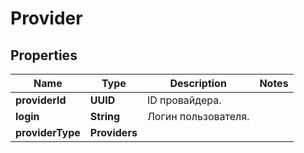 

# Provider


## Properties

| Name | Type | Description | Notes |
|------------ | ------------- | ------------- | -------------|
|**providerId** | **UUID** | ID провайдера. |  |
|**login** | **String** | Логин пользователя. |  |
|**providerType** | **Providers** |  |  |



